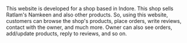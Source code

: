 This website is developed for a shop based in Indore. This shop sells Ratlam's Namkeen and also other products.
So, using this website, customers can browse the shop's products, place orders, write reviews, contact with the owner, and much more.
Owner can also see orders, add/update products, reply to reviews, and so on.
